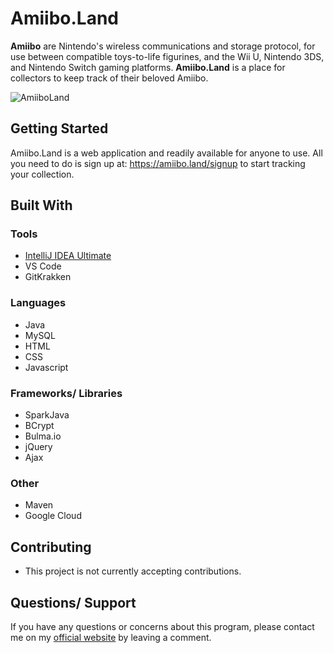 # Amiibo.Land
**Amiibo** are Nintendo's wireless communications and storage protocol, for use between compatible toys-to-life figurines, and the Wii U, Nintendo 3DS, and Nintendo Switch gaming platforms. **Amiibo.Land** is a place for collectors to keep track of their beloved Amiibo.

![AmiiboLand](https://2.bp.blogspot.com/-jXQIQb78UjU/W6-S-Mt7jlI/AAAAAAAAIcA/oYChRl5BO7wRm6I39mLM370SXbQTeNFOwCLcBGAs/s1600/Screenshot%2B2018-09-29%2Bat%2B8.57.20%2BAM.png)

## Getting Started
Amiibo.Land is a web application and readily available for anyone to use. All you need to do is sign up at: https://amiibo.land/signup to start tracking your collection. 

## Built With
### Tools  
- [IntelliJ IDEA Ultimate](https://www.jetbrains.com/idea/download/)  
- VS Code  
- GitKrakken

### Languages
- Java
- MySQL
- HTML
- CSS
- Javascript

### Frameworks/ Libraries
- SparkJava
- BCrypt
- Bulma.io
- jQuery
- Ajax

### Other 
- Maven
- Google Cloud

## Contributing
- This project is not currently accepting contributions.

## Questions/ Support
If you have any questions or concerns about this program, please contact me on my [official website](https://www.iamtravisw.com/p/amiiboland.html) by leaving a comment.
